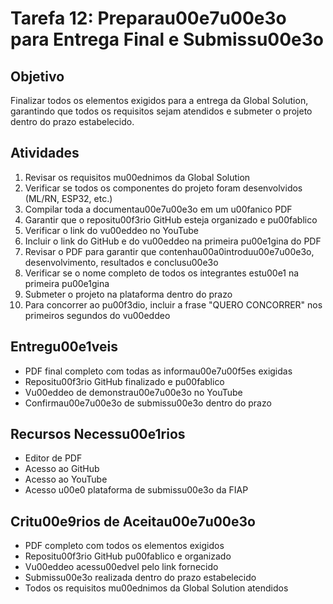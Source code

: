 # Tarefa 12: Preparau00e7u00e3o para Entrega Final e Submissu00e3o

## Objetivo
Finalizar todos os elementos exigidos para a entrega da Global Solution, garantindo que todos os requisitos sejam atendidos e submeter o projeto dentro do prazo estabelecido.

## Atividades
1. Revisar os requisitos mu00ednimos da Global Solution
2. Verificar se todos os componentes do projeto foram desenvolvidos (ML/RN, ESP32, etc.)
3. Compilar toda a documentau00e7u00e3o em um u00fanico PDF
4. Garantir que o repositu00f3rio GitHub esteja organizado e pu00fablico
5. Verificar o link do vu00eddeo no YouTube
6. Incluir o link do GitHub e do vu00eddeo na primeira pu00e1gina do PDF
7. Revisar o PDF para garantir que contenhau00a0introduu00e7u00e3o, desenvolvimento, resultados e conclusu00e3o
8. Verificar se o nome completo de todos os integrantes estu00e1 na primeira pu00e1gina
9. Submeter o projeto na plataforma dentro do prazo
10. Para concorrer ao pu00f3dio, incluir a frase "QUERO CONCORRER" nos primeiros segundos do vu00eddeo

## Entregu00e1veis
- PDF final completo com todas as informau00e7u00f5es exigidas
- Repositu00f3rio GitHub finalizado e pu00fablico
- Vu00eddeo de demonstrau00e7u00e3o no YouTube
- Confirmau00e7u00e3o de submissu00e3o dentro do prazo

## Recursos Necessu00e1rios
- Editor de PDF
- Acesso ao GitHub
- Acesso ao YouTube
- Acesso u00e0 plataforma de submissu00e3o da FIAP

## Critu00e9rios de Aceitau00e7u00e3o
- PDF completo com todos os elementos exigidos
- Repositu00f3rio GitHub pu00fablico e organizado
- Vu00eddeo acessu00edvel pelo link fornecido
- Submissu00e3o realizada dentro do prazo estabelecido
- Todos os requisitos mu00ednimos da Global Solution atendidos
